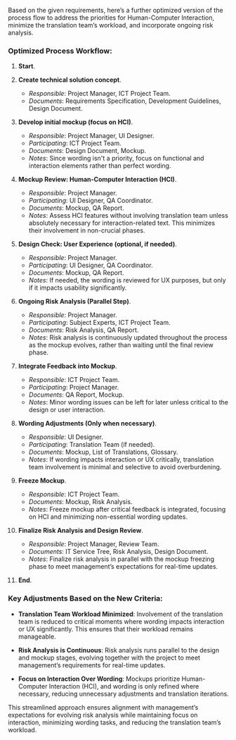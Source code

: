 Based on the given requirements, here’s a further optimized version of the process flow to address the priorities for Human-Computer Interaction, minimize the translation team’s workload, and incorporate ongoing risk analysis.

### Optimized Process Workflow:

1. **Start**.
   
2. **Create technical solution concept**.
   - *Responsible*: Project Manager, ICT Project Team.
   - *Documents*: Requirements Specification, Development Guidelines, Design Document.
   
3. **Develop initial mockup (focus on HCI)**.
   - *Responsible*: Project Manager, UI Designer.
   - *Participating*: ICT Project Team.
   - *Documents*: Design Document, Mockup.
   - *Notes*: Since wording isn't a priority, focus on functional and interaction elements rather than perfect wording.

4. **Mockup Review: Human-Computer Interaction (HCI)**.
   - *Responsible*: Project Manager.
   - *Participating*: UI Designer, QA Coordinator.
   - *Documents*: Mockup, QA Report.
   - *Notes*: Assess HCI features without involving translation team unless absolutely necessary for interaction-related text. This minimizes their involvement in non-crucial phases.

5. **Design Check: User Experience (optional, if needed)**.
   - *Responsible*: Project Manager.
   - *Participating*: UI Designer, QA Coordinator.
   - *Documents*: Mockup, QA Report.
   - *Notes*: If needed, the wording is reviewed for UX purposes, but only if it impacts usability significantly.

6. **Ongoing Risk Analysis (Parallel Step)**.
   - *Responsible*: Project Manager.
   - *Participating*: Subject Experts, ICT Project Team.
   - *Documents*: Risk Analysis, QA Report.
   - *Notes*: Risk analysis is continuously updated throughout the process as the mockup evolves, rather than waiting until the final review phase.

7. **Integrate Feedback into Mockup**.
   - *Responsible*: ICT Project Team.
   - *Participating*: Project Manager.
   - *Documents*: QA Report, Mockup.
   - *Notes*: Minor wording issues can be left for later unless critical to the design or user interaction.

8. **Wording Adjustments (Only when necessary)**.
   - *Responsible*: UI Designer.
   - *Participating*: Translation Team (if needed).
   - *Documents*: Mockup, List of Translations, Glossary.
   - *Notes*: If wording impacts interaction or UX critically, translation team involvement is minimal and selective to avoid overburdening.

9. **Freeze Mockup**.
   - *Responsible*: ICT Project Team.
   - *Documents*: Mockup, Risk Analysis.
   - *Notes*: Freeze mockup after critical feedback is integrated, focusing on HCI and minimizing non-essential wording updates.

10. **Finalize Risk Analysis and Design Review**.
    - *Responsible*: Project Manager, Review Team.
    - *Documents*: IT Service Tree, Risk Analysis, Design Document.
    - *Notes*: Finalize risk analysis in parallel with the mockup freezing phase to meet management’s expectations for real-time updates.

11. **End**.

### Key Adjustments Based on the New Criteria:
- **Translation Team Workload Minimized**: Involvement of the translation team is reduced to critical moments where wording impacts interaction or UX significantly. This ensures that their workload remains manageable.
  
- **Risk Analysis is Continuous**: Risk analysis runs parallel to the design and mockup stages, evolving together with the project to meet management’s requirements for real-time updates.

- **Focus on Interaction Over Wording**: Mockups prioritize Human-Computer Interaction (HCI), and wording is only refined where necessary, reducing unnecessary adjustments and translation iterations.

This streamlined approach ensures alignment with management’s expectations for evolving risk analysis while maintaining focus on interaction, minimizing wording tasks, and reducing the translation team’s workload.
